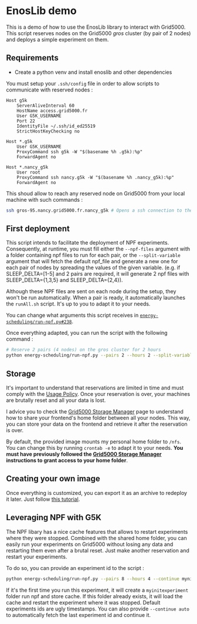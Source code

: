 # EnosLib demo

This is a demo of how to use the EnosLib library to interact with Grid5000. This script reserves nodes on the Grid5000 *gros* cluster (by pair of 2 nodes) and deploys a simple experiment on them.

## Requirements

- Create a python venv and install enoslib and other dependencies 

You must setup your `.ssh/config` file in order to allow scripts to communicate with reserved nodes :

```
Host g5k
    ServerAliveInterval 60
    HostName access.grid5000.fr
    User G5K_USERNAME
    Port 22
    IdentityFile ~/.ssh/id_ed25519
    StrictHostKeyChecking no

Host *.g5k
    User G5K_USERNAME
    ProxyCommand ssh g5k -W "$(basename %h .g5k):%p"
    ForwardAgent no

Host *.nancy_g5k
    User root
    ProxyCommand ssh nancy.g5k -W "$(basename %h .nancy_g5k):%p"
    ForwardAgent no
```

This shoud allow to reach any reserved node on Grid5000 from your local machine with such commands :

```bash
ssh gros-95.nancy.grid5000.fr.nancy_g5k # Opens a ssh connection to the node called gros-95
```

## First deployment

This script intends to facilitate the deployment of NPF experiments. Consequently, at runtime, you must fill either the `--npf-files` argument with a folder containing npf files to run for each pair, or the `--split-variable` argument that will fetch the default npf_file and generate a new one for each pair of nodes by spreading the values of the given variable. (e.g. if SLEEP_DELTA=[1-5] and 2 pairs are required, it will generate 2 npf files with SLEEP_DELTA={1,3,5} and SLEEP_DELTA={2,4}).

Although these NPF files are sent on each node during the setup, they won't be run automatically. When a pair is ready, it automatically launches the `runAll.sh` script. It's up to you to adapt it to your needs.

You can change what arguments this script receives in [`energy-scheduling/run-npf.py#238`](energy-scheduling/run-npf.py#238).

Once everything adapted, you can run the script with the following command :

```bash
# Reserve 2 pairs (4 nodes) on the gros cluster for 2 hours
python energy-scheduling/run-npf.py --pairs 2 --hours 2 --split-variable SLEEP_DELTA
```
## Storage

It's important to understand that reservations are limited in time and must comply with the [Usage Policy](https://www.grid5000.fr/w/Grid5000:UsagePolicy). Once your reservation is over, your machines are brutally reset and all your data is lost.

I advice you to check the [Grid5000 Storage Manager](https://www.grid5000.fr/w/Storage_Manager) page to understand how to share your frontend's home folder between all your nodes. This way, you can store your data on the frontend and retrieve it after the reservation is over.

By default, the provided image mounts my personal home folder to `/nfs`. You can change this by running `crontab -e` to adapt it to your needs. **You must have previously followed the [Grid5000 Storage Manager](https://www.grid5000.fr/w/Storage_Manager) instructions to grant access to your home folder**.

## Creating your own image

Once everything is customized, you can export it as an archive to redeploy it later. Just follow [this tutorial](https://www.grid5000.fr/w/Environment_creation#Archive_the_environment_image).

## Leveraging NPF with G5K

The NPF libary has a nice cache features that allows to restart experiments where they were stopped. Combined with the shared home folder, you can easily run your experiments on Grid5000 without losing any data and restarting them even after a brutal reset. Just make another reservation and restart your experiments.

To do so, you can provide an experiment id to the script :

```bash
python energy-scheduling/run-npf.py --pairs 8 --hours 4 --continue myniceexperiment --split-variable SLEEP_DELTA
```

If it's the first time you run this experiment, it will create a `myinitexperiment` folder run npf and store cache. If this folder already exists, it will load the cache and restart the experiment where it was stopped. Default experiments ids are ugly timestamps. You can also provide `--continue auto` to automatically fetch the last experiment id and continue it.